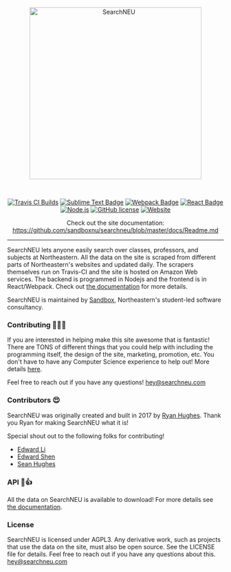 <br/>
<p align="center">
  <a href="https://searchneu.com/">
    <img alt="SearchNEU" src="https://i.imgur.com/6hPgLSP.png" width="400"/>
  </a>
</p>
<br/>
<p align="center">
  <a href="https://travis-ci.org/ryanhugh/searchneu/"><img src="https://travis-ci.org/ryanhugh/searchneu.svg?branch=master" alt="Travis CI Builds"></a> <a href="#"><img src="https://cdn.rawgit.com/aleen42/badges/master/src/sublime_text.svg" alt="Sublime Text Badge"></a> <a href="#"><img src="https://cdn.rawgit.com/aleen42/badges/master/src/webpack.svg" alt="Webpack Badge"></a> <a href="#"><img src="https://cdn.rawgit.com/aleen42/badges/master/src/react.svg" alt="React Badge"></a>  <a href="#"><img src="https://cdn.rawgit.com/aleen42/badges/master/src/node.svg" alt="Node.js"></a>  <a href="#"><img src="https://img.shields.io/badge/license-AGPLv3-blue.svg" alt="GitHub license"></a> <a href="https://searchneu.com"><img src="https://img.shields.io/website/https/searchneu.com.svg" alt="Website"></a>
</p>

<p align="center">
  Check out the site documentation: <a href="https://github.com/sandboxnu/searchneu/blob/master/docs/Readme.md">https://github.com/sandboxnu/searchneu/blob/master/docs/Readme.md</a>

</p>

---

SearchNEU lets anyone easily search over classes, professors, and subjects at Northeastern. All the data on the site is scraped from different parts of Northeastern's websites and updated daily. The scrapers themselves run on Travis-CI and the site is hosted on Amazon Web services. The backend is programmed in Nodejs and the frontend is in React/Webpack. Check out [the documentation](https://github.com/sandboxnu/searchneu/blob/master/docs/Readme.md) for more details.

SearchNEU is maintained by [Sandbox](https://www.sandboxnu.com/), Northeastern's student-led software consultancy.

### Contributing 🎉🎉🎉

If you are interested in helping make this site awesome that is fantastic! There are TONS of different things that you could help with including the programming itself, the design of the site, marketing, promotion, etc. You don't have to have any Computer Science experience to help out! More details [here](https://github.com/sandboxnu/searchneu/blob/master/docs/Contributing.md).

Feel free to reach out if you have any questions! hey@searchneu.com

### Contributors 😍

SearchNEU was originally created and built in 2017 by [Ryan Hughes](https://github.com/ryanhugh). Thank you Ryan for making SearchNEU what it is!

Special shout out to the following folks for contributing!

- [Edward Li](https://github.com/NEUDitao)
- [Edward Shen](https://github.com/edward-shen)
- [Sean Hughes](https://github.com/seanhugh)

### API 🎉👍

All the data on SearchNEU is available to download! For more details see [the documentation](https://github.com/sandboxnu/searchneu/blob/master/docs/API.md).

### License

SearchNEU is licensed under AGPL3. Any derivative work, such as projects that use the data on the site, must also be open source. See the LICENSE file for details. Feel free to reach out if you have any questions about this. hey@searchneu.com

